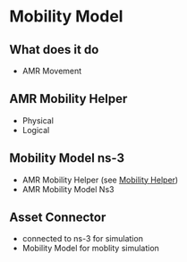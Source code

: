 # Mobility Model

## What does it do

- AMR Movement

## AMR Mobility Helper

- Physical 
- Logical

## Mobility Model ns-3

- AMR Mobility Helper (see [Mobility Helper](../../../applications/docs/optimaflow/amr_agv.md#mobility_helper))
- AMR Mobility Model Ns3

## Asset Connector

- connected to ns-3 for simulation
- Mobility Model for moblity simulation
